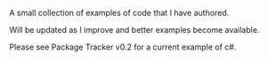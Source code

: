 A small collection of examples of code that I have authored.

Will be updated as I improve and better examples become available.

Please see Package Tracker v0.2 for a current example of c#.
